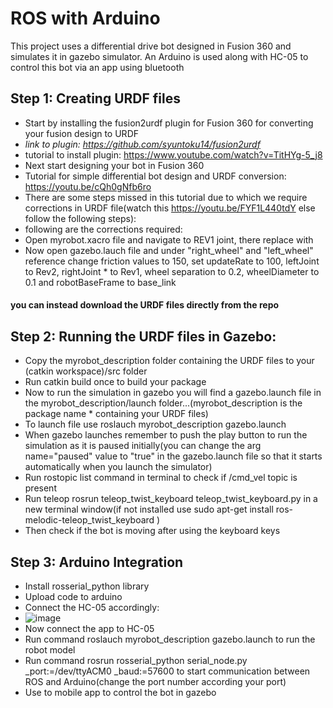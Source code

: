 # ROS with Arduino
This project uses a differential drive bot designed in Fusion 360 and simulates it in gazebo simulator. An Arduino is used along with HC-05 to control this bot via an app using bluetooth

## Step 1: Creating URDF files

* Start by installing the fusion2urdf plugin for Fusion 360 for converting your fusion design to URDF
* *link to plugin: https://github.com/syuntoku14/fusion2urdf*
* tutorial to install plugin: https://www.youtube.com/watch?v=TitHYg-5_j8
* Next start designing your bot in Fusion 360
* Tutorial for simple differential bot design and URDF conversion: https://youtu.be/cQh0gNfb6ro
* There are some steps missed in this tutorial due to which we require corrections in URDF file(watch this https://youtu.be/FYF1L440tdY else follow the following steps):
* following are the corrections required:
* Open myrobot.xacro file and navigate to REV1 joint, there replace  <axis xyz="0.0 -1.0 0.0"/>  with  <axis xyz="0.0 1.0 0.0"/>
* Now open gazebo.lauch file and under "right_wheel" and "left_wheel" reference change friction values to 150, set updateRate to 100, leftJoint to Rev2, rightJoint * to Rev1, wheel separation to 0.2, wheelDiameter to 0.1 and robotBaseFrame to base_link

#### you can instead download the URDF files directly from the repo

## Step 2: Running the URDF files in Gazebo:

* Copy the myrobot_description folder containing the URDF files to your (catkin workspace)/src folder
* Run catkin build once to build your package
* Now to run the simulation in gazebo you will find a gazebo.launch file in the myrobot_description/launch folder...(myrobot_description is the package name * containing your URDF files)
* To launch file use   roslauch myrobot_description gazebo.launch 
* When gazebo launches remember to push the play button to run the simulation as it is paused initially(you can change the arg name="paused" value to "true" in the gazebo.launch file so that it starts automatically when you launch the simulator)
* Run   rostopic list    command in terminal to check if /cmd_vel topic is present
* Run teleop   rosrun teleop_twist_keyboard teleop_twist_keyboard.py    in a new terminal window(if not installed use   sudo apt-get install ros-melodic-teleop_twist_keyboard    )
* Then check if the bot is moving after using the keyboard keys

## Step 3: Arduino Integration

* Install rosserial_python library
* Upload code to arduino
* Connect the HC-05 accordingly:
* ![image](https://user-images.githubusercontent.com/70048742/129587227-9842d356-7151-44ff-be08-7ff30fffed3f.png)
* Now connect the app to HC-05
* Run command   roslauch myrobot_description gazebo.launch   to run the robot model
* Run command   rosrun rosserial_python serial_node.py _port:=/dev/ttyACM0 _baud:=57600   to start communication between ROS and Arduino(change the port number according your port)
* Use to mobile app to control the bot in gazebo
